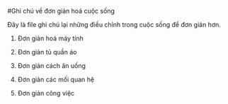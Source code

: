 #Ghi chú về đơn giản hoá cuộc sống

Đây là file ghi chú lại những điều chỉnh trong cuộc sống để đơn giản hơn. 

1. Đơn giản hoá máy tính

2. Đơn giản tủ quần áo 

3. Đơn giản cách ăn uống

4. Đơn giản các mối quan hệ

5. Đơn giản công việc
